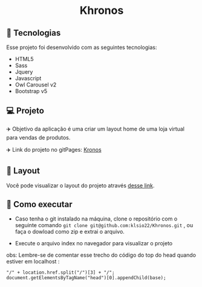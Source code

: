 <h1 align="center">
  Khronos
</h1>

## 🚀 Tecnologias

Esse projeto foi desenvolvido com as seguintes tecnologias:

- HTML5
- Sass
- Jquery
- Javascript
- Owl Carousel v2
- Bootstrap v5


## 💻 Projeto

✈️ Objetivo da aplicação é uma criar um layout home de uma loja virtual para vendas de produtos.

✈️ Link do projeto no gitPages: [Kronos](https://klsio22.github.io/Khronos/)

## 🔖 Layout

Você pode visualizar o layout do projeto através [desse link](https://xd.adobe.com/view/9d414b12-87d1-4d69-a0f2-25089c8496e3-c812/screen/4a7c9cc9-580b-4078-896b-2a101513c10e/).



##  📜 Como executar

- Caso tenha o git instalado na máquina, clone o repositório com o seguinte comando `git clone git@github.com:klsio22/Khronos.git` , ou faça o dowload como zip e extrai o arquivo.

- Execute o arquivo index no navegador para visualizar o projeto

  

obs: Lembre-se de comentar esse trecho do código do top do head quando estiver em localhost : 

    "/" + location.href.split("/")[3] + "/";
    document.getElementsByTagName("head")[0].appendChild(base);
